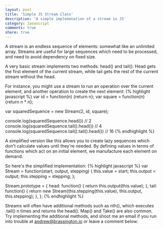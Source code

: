 ```yaml
---
layout: post
title: 'Simple JS Stream Class'
description: 'A simple implemenation of a stream in JS'
category: Javascript
comments: true
share: true
---
```

A stream is an endless sequence of elements: somewhat like an unlimited array. Streams are useful for large sequences which need to be processed, and need to avoid dependency on fixed size.

A very basic stream implements two methods: head() and tail():
Head gets the first element of the current stream, while tail gets the rest of the current stream without the head.

For instance, you might use a stream to run an operation over the current element, and another operation to create the next element:
{% highlight javascript %}
var id = function(n) {return n};
var square = function(n) {return n * n};

var squaredSequence = new Stream(2, id, square);

console.log(squaredSequence.head()) // 2
console.log(squaredSequence.tail().head()) // 4
console.log(squaredSequence.tail().tail().head()) // 16
{% endhighlight %}

A simplified version like this allows you to create lazy sequences which don't calculate values until they're needed. By defining values in terms of functions which act on an initial element, we manufacture each element on demand.

So here's the simplified implementation:
{% highlight javascript %}
var Stream = function(start, output, stepping) {
  this.value = start;
  this.output = output;
  this.stepping = stepping;
};

Stream.prototype = {
  head: function() {
    return this.output(this.value);
  },
  tail: function() {
    return new Stream(this.stepping(this.value), this.output, this.stepping);
  },
};
{% endhighlight %}

Streams will often have additional methods such as nth(), which executes .tail() n times and returns the head(). Map() and Take() are also common. Try implementing the additional methods, and shoot me an email if you run into trouble at andrew@brassington.io or leave a comment below:
